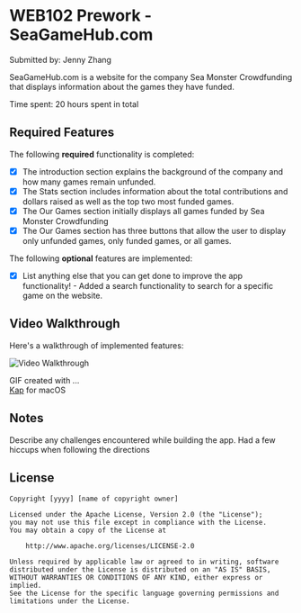 # WEB102 Prework - SeaGameHub.com

Submitted by: Jenny Zhang

SeaGameHub.com is a website for the company Sea Monster Crowdfunding that displays information about the games they have funded.

Time spent: 20 hours spent in total

## Required Features

The following **required** functionality is completed:

* [X] The introduction section explains the background of the company and how many games remain unfunded.
* [X] The Stats section includes information about the total contributions and dollars raised as well as the top two most funded games.
* [X] The Our Games section initially displays all games funded by Sea Monster Crowdfunding
* [X] The Our Games section has three buttons that allow the user to display only unfunded games, only funded games, or all games.

The following **optional** features are implemented:

* [X] List anything else that you can get done to improve the app functionality!
      - Added a search functionality to search for a specific game on the website.

## Video Walkthrough

Here's a walkthrough of implemented features:

<img src='https://imgur.com/a/Xqpgs6a' title='Video Walkthrough' width='' alt='Video Walkthrough' />

GIF created with ...  
[Kap](https://getkap.co/) for macOS


## Notes

Describe any challenges encountered while building the app.
Had a few hiccups when following the directions

## License

    Copyright [yyyy] [name of copyright owner]

    Licensed under the Apache License, Version 2.0 (the "License");
    you may not use this file except in compliance with the License.
    You may obtain a copy of the License at

        http://www.apache.org/licenses/LICENSE-2.0

    Unless required by applicable law or agreed to in writing, software
    distributed under the License is distributed on an "AS IS" BASIS,
    WITHOUT WARRANTIES OR CONDITIONS OF ANY KIND, either express or implied.
    See the License for the specific language governing permissions and
    limitations under the License.
